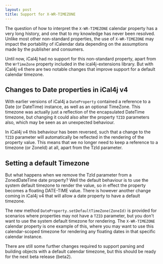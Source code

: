 ```yaml
---
layout: post
title: Support for X-WR-TIMEZONE
---
```


The question of how to interpret the `X-WR-TIMEZONE` calendar property has a very long history, and one that to
my knowledge has never been resolved. Unlike most other non-standard properties, the use of `X-WR-TIMEZONE` may 
impact the portability of iCalendar data depending on the assumptions made by the publisher and consumers.

Until now, iCal4j had no support for this non-standard property, apart from the `WrTimeZone` property included in
the ical4j-extensions library. But with iCal4j v4 there are two notable changes that improve support for a default
calendar timezone.

## Changes to Date properties in iCal4j v4

With earlier versions of iCal4j a `DateProperty` contained a reference to a Date (or DateTime) instance, as well as
an optional TimeZone. This timezone was actually just a reflection of the encapsulated DateTime timezone, but 
changing it could also alter the property `TZID` parameters also, which may be seen as an unexpected behaviour.

In iCal4j v4 this behaviour has been reversed, such that a change to the `TZID` parameter will automatically be
reflected in the rendering of the property value. This means that we no longer need to keep a reference to a timezone
(or ZoneId) at all, apart from the TzId parameter.

## Setting a default Timezone

But what happens when we remove the TzId parameter from a ZonedDateTime date property? Well the default behaviour
is to use the system default timezone to render the value, so in effect the property becomes a floating DATE-TIME
value. There is however another change coming in iCal4j v4 that will allow a date property to have a default timezone.

The new method `DateProperty.setDefaultTimeZone(ZoneId)` is provided for scenarios where properties may not have a
`TZID` parameter, but you don't want to use the system default timezone for rendering. The `X-WR-TIMEZONE` calendar
property is one example of this, where you may want to use this calendar-scoped timezone for rendering any floating
dates in that specific calendar instance.

There are still some further changes required to support parsing and building objects with a default calendar
timezone, but this should be ready for the next beta release (beta2).
